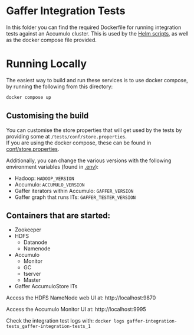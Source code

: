 Gaffer Integration Tests
=========================
In this folder you can find the required Dockerfile for running integration tests against an Accumulo cluster.
This is used by the [Helm scripts](kubernetes/gaffer/templates/tests/integration/accumulo-tests.yaml), as well as the docker compose file provided.

# Running Locally
The easiest way to build and run these services is to use docker compose, by running the following from this directory:
```bash
docker compose up
```

## Customising the build
You can customise the store properties that will get used by the tests by providing some at `/tests/conf/store.properties`.  
If you are using the docker compose, these can be found in [conf/store.properties](conf/store.properties).

Additionally, you can change the various versions with the following environment variables (found in [.env](.env)):
- Hadoop: `HADOOP_VERSION`
- Accumulo: `ACCUMULO_VERSION`
- Gaffer iterators within Accumulo: `GAFFER_VERSION`
- Gaffer graph that runs ITs: `GAFFER_TESTER_VERSION`

## Containers that are started:
* Zookeeper
* HDFS
    * Datanode
    * Namenode
* Accumulo
    * Monitor
    * GC
    * tserver
    * Master
* Gaffer AccumuloStore ITs

Access the HDFS NameNode web UI at: http://localhost:9870

Access the Accumulo Monitor UI at: http://localhost:9995

Check the integration test logs with: `docker logs gaffer-integration-tests_gaffer-integration-tests_1`
